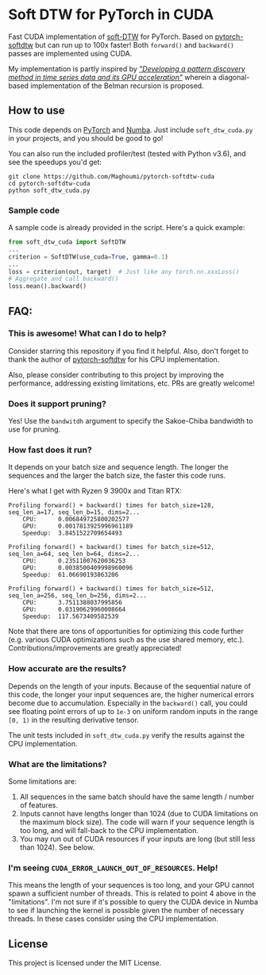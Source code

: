 Soft DTW for PyTorch in CUDA
===
Fast CUDA implementation of [soft-DTW](https://github.com/mblondel/soft-dtw) for PyTorch. 
Based on [pytorch-softdtw](https://github.com/Sleepwalking/pytorch-softdtw) but can run up to 100x faster!
Both `forward()` and `backward()` passes are implemented using CUDA.

My implementation is partly inspired by 
[_"Developing a pattern discovery method in time series data and its GPU acceleration"_](https://ieeexplore.ieee.org/document/8400444)
wherein a diagonal-based implementation of the Belman recursion is proposed. 

How to use
---
This code depends on [PyTorch](https://pytorch.org/) and [Numba](http://numba.pydata.org/). 
Just include `soft_dtw_cuda.py` in your projects, and you should be good to go!

You can also run the included profiler/test (tested with Python v3.6), and see the speedups you'd get:

```
git clone https://github.com/Maghoumi/pytorch-softdtw-cuda
cd pytorch-softdtw-cuda
python soft_dtw_cuda.py
```

### Sample code
A sample code is already provided in the script. Here's a quick example:

```python
from soft_dtw_cuda import SoftDTW
...
criterion = SoftDTW(use_cuda=True, gamma=0.1)
...
loss = criterion(out, target)  # Just like any torch.nn.xxxLoss()
# Aggregate and call backward()
loss.mean().backward()
```

FAQ:
---

### This is awesome! What can I do to help?
Consider starring this repository if you find it helpful. Also, don't forget to thank the author of 
[pytorch-softdtw](https://github.com/Sleepwalking/pytorch-softdtw) for his CPU implementation.

Also, please consider contributing to this project by improving the performance, addressing existing 
limitations, etc. PRs are greatly welcome!

### Does it support pruning?
Yes! Use the `bandwitdh` argument to specify the Sakoe-Chiba bandwidth to use for pruning.

### How fast does it run?
It depends on your batch size and sequence length. The longer the sequences and the larger the batch size,
the faster this code runs.
 
Here's what I get with Ryzen 9 3900x and Titan RTX:

```
Profiling forward() + backward() times for batch_size=128, seq_len_a=17, seq_len_b=15, dims=2...
	CPU:      0.006849725800202577
	GPU:      0.0017813925996961189
	Speedup:  3.8451522709654493

Profiling forward() + backward() times for batch_size=512, seq_len_a=64, seq_len_b=64, dims=2...
	CPU:      0.23511007620036253
	GPU:      0.0038500409998960096
	Speedup:  61.06690193863206

Profiling forward() + backward() times for batch_size=512, seq_len_a=256, seq_len_b=256, dims=2...
	CPU:      3.7511388037995856
	GPU:      0.03190629960008664
	Speedup:  117.5673409582539
```

Note that there are tons of opportunities for optimizing this code further (e.g. various 
CUDA optimizations such as the use shared memory, etc.). Contributions/improvements are greatly appreciated!

### How accurate are the results?
Depends on the length of your inputs. Because of the sequential nature of this code, the longer your input
sequences are, the higher numerical errors become due to accumulation. Especially in the `backward()` call,
you could see floating point errors of up to `1e-3` on uniform random inputs in the range `[0, 1)` in the 
resulting derivative tensor.

The unit tests included in `soft_dtw_cuda.py` verify the results against the CPU implementation.

### What are the limitations?
Some limitations are:

1. All sequences in the same batch should have the same length / number of features.
2. Inputs cannot have lengths longer than 1024 (due to CUDA limitations on the maximum block size). 
   The code will warn if your sequence length is too long, and will fall-back to the CPU implementation. 
3. You may run out of CUDA resources if your inputs are long (but still less than 1024). See below.

### I'm seeing `CUDA_ERROR_LAUNCH_OUT_OF_RESOURCES`. Help!
This means the length of your sequences is too long, and your GPU cannot spawn a sufficient number of threads.
This is related to point 4 above in the "limitations". I'm not sure if it's possible to query the CUDA device
in Numba to see if launching the kernel is possible given the number of necessary threads. In these cases
consider using the CPU implementation.  

License
---
This project is licensed under the MIT License.
